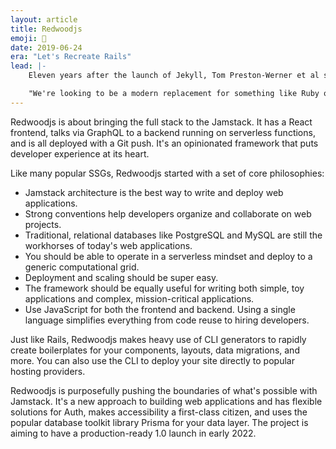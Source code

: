 ```yaml
---
layout: article
title: Redwoodjs
emoji: 🌲
date: 2019-06-24
era: "Let's Recreate Rails"
lead: |-
    Eleven years after the launch of Jekyll, Tom Preston-Werner et al started working on a new project in the SSG space, Redwoodjs. Calling Redwoodjs a static site generator is misleading, however. The ambition for the project is far greater:

    "We're looking to be a modern replacement for something like Ruby on Rails, so think full-on web application vs a blog or simple eCommerce site."
---
```


Redwoodjs is about bringing the full stack to the Jamstack. It has a React frontend, talks via GraphQL to a backend running on serverless functions, and is all deployed with a Git push. It's an opinionated framework that puts developer experience at its heart.

Like many popular SSGs, Redwoodjs started with a set of core philosophies:

- Jamstack architecture is the best way to write and deploy web applications.
- Strong conventions help developers organize and collaborate on web projects.
- Traditional, relational databases like PostgreSQL and MySQL are still the workhorses of today's web applications.
- You should be able to operate in a serverless mindset and deploy to a generic computational grid.
- Deployment and scaling should be super easy.
- The framework should be equally useful for writing both simple, toy applications and complex, mission-critical applications.
- Use JavaScript for both the frontend and backend. Using a single language simplifies everything from code reuse to hiring developers.

Just like Rails, Redwoodjs makes heavy use of CLI generators to rapidly create boilerplates for your components, layouts, data migrations, and more. You can also use the CLI to deploy your site directly to popular hosting providers.

Redwoodjs is purposefully pushing the boundaries of what's possible with Jamstack. It's a new approach to building web applications and has flexible solutions for Auth, makes accessibility a first-class citizen, and uses the popular database toolkit library Prisma for your data layer. The project is aiming to have a production-ready 1.0 launch in early 2022.